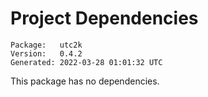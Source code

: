 # Project Dependencies
    Package:   utc2k
    Version:   0.4.2
    Generated: 2022-03-28 01:01:32 UTC

This package has no dependencies.
